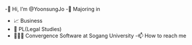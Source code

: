 -👋 Hi, I’m @YoonsungJo
-🌱 Majoring in
-    📈 Business
-    📖 PL(Legal Studies)
-    👨🏻‍💻 Convergence Software at Sogang University
-📫 How to reach me 

<!---
YoonsungJo/YoonsungJo is a ✨ special ✨ repository because its `README.md` (this file) appears on your GitHub profile.
You can click the Preview link to take a look at your changes.
--->
